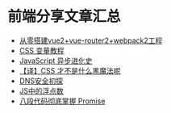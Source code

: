 # 前端分享文章汇总
* [从零搭建vue2+vue-router2+webpack2工程](http://www.qinshenxue.com/article/20161118151423.html)
* [CSS 变量教程](http://www.ruanyifeng.com/blog/2017/05/css-variables.html
)
* [JavaScript 异步进化史](https://mp.weixin.qq.com/s?__biz=MzI2NzI4MTEwNA==&mid=2247484285&idx=1&sn=be7d24bc3aa568ace2bca73c06d49037&chksm=ea8074c2ddf7fdd4ac3385b85d04737b26d9919d608e1dbe82df4ab4e9f8a0199a56d1a43dda&mpshare=1&scene=1&srcid=0728QBqMu9kwQxKV33KtFiyN&key=ca249f4a458843b72670c0f597e561d7d8c704d368dcebf8cbb9fa2a3775796049570da7f54c8b367a70b803a2bc30ac081308585f1773eb7b3279df49b67322c716a5e6c1b9ee7a39a2eac2afbe81e7&ascene=0&uin=NzIwMTQ2MDQw&devicetype=iMac+MacBookPro12%2C1+OSX+OSX+10.11.6+build(15G31)&version=12020810&nettype=WIFI&fontScale=100&pass_ticket=xauhMojtbtOFw5dLFz%2Bl5YUmVvOoWJr%2FEGT9crLNk3YkBhNfIck8sC5ge1dVeZI7)
* [【译】CSS 才不是什么黑魔法呢](https://juejin.im/post/5976eb626fb9a06bba474cf1)
* [DNS安全初探](https://yq.aliyun.com/articles/74193)
* [JS中的浮点数](https://my.oschina.net/u/2366960/blog/880477
)
* [八段代码彻底掌握 Promise](https://juejin.im/post/597724c26fb9a06bb75260e8
)
